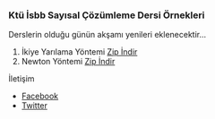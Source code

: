 ### Ktü İsbb Sayısal Çözümleme Dersi Örnekleri

Derslerin olduğu günün akşamı yenileri eklenecektir...

1. İkiye Yarılama Yöntemi [Zip İndir](https://github.com/Ketcap/Sayisal-Cozumleme-Ornekleri/blob/master/İkiye%20Yarılama%20Yöntemi.zip?raw=true)
2. Newton Yöntemi [Zip İndir](https://github.com/Ketcap/Sayisal-Cozumleme-Ornekleri/blob/master/Newton%20Yontemi/Newton%20Yontemi.zip?raw=true)


İletişim
* [Facebook](https://www.facebook.com/spIash07)
* [Twitter](https://twitter.com/uur_oruc)

